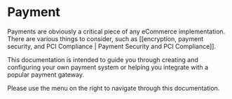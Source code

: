 # Payment

Payments are obviously a critical piece of any eCommerce implementation. There are various things to consider, such as [[encryption, payment security, and PCI Compliance | Payment Security and PCI Compliance]].

This documentation is intended to guide you through creating and configuring your own payment system or helping you integrate with a popular payment gateway.

Please use the menu on the right to navigate through this documentation.